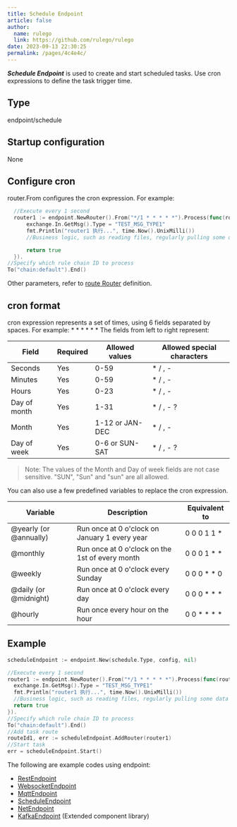 ```yaml
---
title: Schedule Endpoint
article: false
author: 
  name: rulego
  link: https://github.com/rulego/rulego
date: 2023-09-13 22:30:25
permalink: /pages/4c4e4c/
---
```


***Schedule Endpoint*** is used to create and start scheduled tasks. Use cron expressions to define the task trigger time.

## Type

endpoint/schedule

## Startup configuration

None

## Configure cron

router.From configures the cron expression. For example:
```go
  //Execute every 1 second
  router1 := endpoint.NewRouter().From("*/1 * * * * *").Process(func(router *endpoint.Router, exchange *endpoint.Exchange) bool {
      exchange.In.GetMsg().Type = "TEST_MSG_TYPE1"
      fmt.Println("router1 执行...", time.Now().UnixMilli())
      //Business logic, such as reading files, regularly pulling some data to the rule chain for processing

      return true
  }).
//Specify which rule chain ID to process
To("chain:default").End()
```
Other parameters, refer to [route Router](/en/pages/45008b/) definition.

## cron format

cron expression represents a set of times, using 6 fields separated by spaces. For example: * * * * * * The fields from left to right represent:

| Field        | Required | Allowed values      | Allowed special characters |
|--------------|----------|---------------------|----------------------------|
| Seconds      | Yes      | 0-59                | * / , -                    |
| Minutes      | Yes      | 0-59                | * / , -                    |
| Hours        | Yes      | 0-23                | * / , -                    |
| Day of month | Yes      | 1-31                | * / , - ?                  |
| Month        | Yes      | 1-12 or JAN-DEC     | * / , -                    |
| Day of week  | Yes      | 0-6 or SUN-SAT      | * / , - ?                  |

> Note: The values of the Month and Day of week fields are not case sensitive. "SUN", "Sun" and "sun" are all allowed.

You can also use a few predefined variables to replace the cron expression.

| Variable               | Description                                     | Equivalent to |
|------------------------|-------------------------------------------------|---------------|
| @yearly (or @annually) | Run once at 0 o'clock on January 1 every year   | 0 0 0 1 1 *   |
| @monthly               | Run once at 0 o'clock on the 1st of every month | 0 0 0 1 * *   |
| @weekly                | Run once at 0 o'clock every Sunday              | 0 0 0 * * 0   |
| @daily (or @midnight)  | Run once at 0 o'clock every day                 | 0 0 0 * * *   |
| @hourly                | Run once every hour on the hour                 | 0 0 * * * *   |


## Example

```go
scheduleEndpoint := endpoint.New(schedule.Type, config, nil)

//Execute every 1 second
router1 := endpoint.NewRouter().From("*/1 * * * * *").Process(func(router *endpoint.Router, exchange *endpoint.Exchange) bool {
  exchange.In.GetMsg().Type = "TEST_MSG_TYPE1"
  fmt.Println("router1 执行...", time.Now().UnixMilli())
  //Business logic, such as reading files, regularly pulling some data to the rule chain for processing
  return true
}).
//Specify which rule chain ID to process
To("chain:default").End()
//Add task route
routeId1, err := scheduleEndpoint.AddRouter(router1)
//Start task
err = scheduleEndpoint.Start()

```

The following are example codes using endpoint:
- [RestEndpoint](https://github.com/rulego/rulego/tree/main/examples/http_endpoint/http_endpoint.go)
- [WebsocketEndpoint](https://github.com/rulego/rulego/tree/main/endpoint/websocket/websocket_test.go)
- [MqttEndpoint](https://github.com/rulego/rulego/tree/main/endpoint/mqtt/mqtt_test.go)
- [ScheduleEndpoint](https://github.com/rulego/rulego/tree/main/endpoint/schedule/schedule_test.go)
- [NetEndpoint](https://github.com/rulego/rulego/tree/main/endpoint/net/net_test.go)
- [KafkaEndpoint](https://github.com/rulego/rulego-components/blob/main/endpoint/kafka/kafka_test.go) (Extended component library)